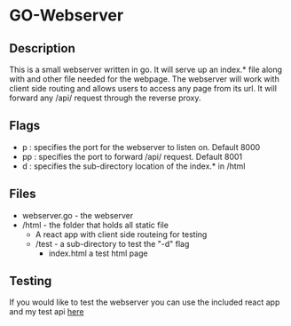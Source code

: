 # GO-Webserver

## Description
This is a small webserver written in go. 
It will serve up an index.* file along with and other file needed for the webpage.
The webserver will work with client side routing and allows users to access any page from its url.
It will forward any /api/ request through the reverse proxy.


## Flags
- p : specifies the port for the webserver to listen on. Default 8000
- pp : specifies the port to forward /api/ request. Default 8001
- d : specifies the sub-directory location of the index.* in /html

## Files 
- webserver.go - the webserver
- /html - the folder that holds all static file
    - A react app with client side routeing for testing
    -  /test - a sub-directory to test the "-d" flag
       -  index.html a test html page


## Testing
If you would like to test the webserver you can use the included react app and my test api [here](https://github.com/zhowez/testAPi)

